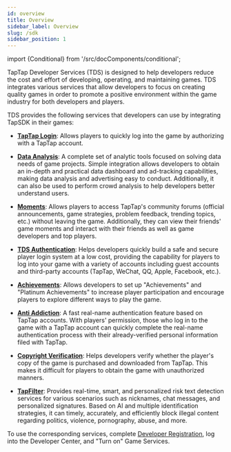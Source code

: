 ```yaml
---
id: overview
title: Overview
sidebar_label: Overview
slug: /sdk
sidebar_position: 1
---
```


import {Conditional} from '/src/docComponents/conditional';

TapTap Developer Services (TDS) is designed to help developers reduce the cost and effort of developing, operating, and maintaining games. TDS integrates various services that allow developers to focus on creating quality games in order to promote a positive environment within the game industry for both developers and players.

TDS provides the following services that developers can use by integrating TapSDK in their games:

- **[TapTap Login](/sdk/taptap-login/features/)**: Allows players to quickly log into the game by authorizing with a TapTap account.

<Conditional region='cn'>

- **[Data Analysis](/sdk/tapdb/features/)**: A complete set of analytic tools focused on solving data needs of game projects. Simple integration allows developers to obtain an in-depth and practical data dashboard and ad-tracking capabilities, making data analysis and advertising easy to conduct. Additionally, it can also be used to perform crowd analysis to help developers better understand users.

</Conditional>

- **[Moments](/sdk/embedded-moments/features/)**: Allows players to access TapTap's community forums (official announcements, game strategies, problem feedback, trending topics, etc.) without leaving the game. Additionally, they can view their friends' game moments and interact with their friends as well as game developers and top players.

- **[TDS Authentication](/sdk/authentication/features/)**: Helps developers quickly build a safe and secure player login system at a low cost, providing the capability for players to log into your game with a variety of accounts including guest accounts and third-party accounts (TapTap, <Conditional region='cn'>WeChat, QQ, </Conditional>Apple, <Conditional region='global'>Facebook, </Conditional>etc.).

<!--
- **[Friends](/sdk/friends/features/)**: Adds the functions of searching, adding, and deleting friends into your game, allowing players to quickly form a social network within your game.
-->

<Conditional region='cn'>

- **[Achievements](/sdk/achievement/features/)**: Allows developers to set up "Achievements" and "Platinum Achievements" to increase player participation and encourage players to explore different ways to play the game.

</Conditional>

<!--

- **[Leaderboards](/sdk/leaderboard/features/)**: Based on TDS Authentication, you can set up leaderboards in your game to promote competitions among players and thereby increase player activity.

- **[Cloud Save](/sdk/gamesaves/features/)**: Saves the player's game progress to the TDS server, where the game can retrieve saved game data and allow the player to continue playing from any save point on any device.

-->

<Conditional region='cn'>

- **[Anti Addiction](/sdk/anti-addiction/features/)**: A fast real-name authentication feature based on TapTap accounts. With players' permission, those who log in to the game with a TapTap account can quickly complete the real-name authentication process with their already-verified personal information filed with TapTap.

</Conditional>

- **[Copyright Verification](/sdk/lisence/features/)**: Helps developers verify whether the player's copy of the game is purchased and downloaded from TapTap. This makes it difficult for players to obtain the game with unauthorized manners.

<!--

- **[DLC](/sdk/dlc/features/)**: Provides players with an in-game store that allows players to purchase items without leaving the game.

- **[Updates](/sdk/update/guide/)**: Whenever the game has an update, players can jump directly from the game to TapTap and download the update.

- **[TapCanary](/sdk/tap-canary/features/)**: Allows developers to release early versions of their games to internal testers or trusted users for closed testing (supports cloud play and sandbox mode).

- **[Data Storage](/sdk/storage/features/)**: Store and retrieve JSON objects, binary files, geolocations, and other types of data. Its built-in row-level ACL permission control and general user and role management system can help you quickly achieve safe and flexible data access.

- **[Cloud Engine](/sdk/engine/overview/)**: Provides an exclusive cloud computing platform for hosting static websites. Additionally, it allows customized development using any programming language to dynamically process external requests and meet the needs of business customization. This eliminates the need to build your own server for back-end development.

- **[Voice Chat](/sdk/rtc/features/)**: Provides a one-stop-shop for voice chat and voice compliance solutions, covering FPS, MOBA, MMORPG, matchmaking, online board games, and various other gaming genres.

- **[Instant Messaging](/sdk/im/features/)**: Provides solutions for instant messaging and real-time data synchronization.

- **[Push Notifications](/sdk/push/features/)**: A unified service that integrates push notifications for both Android and iOS.

-->

<Conditional region='cn'>

- **[TapFilter](/sdk/text-moderation/features/)**: Provides real-time, smart, and personalized risk text detection services for various scenarios such as nicknames, chat messages, and personalized signatures. Based on AI and multiple identification strategies, it can timely, accurately, and efficiently block illegal content regarding politics, violence, pornography, abuse, and more.

</Conditional>

To use the corresponding services, complete [Developer Registration](/store/store-register/), log into the Developer Center, and "Turn on" Game Services.
